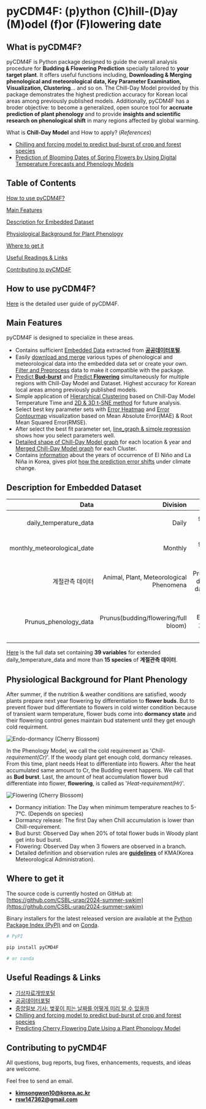 # pyCDM4F: (p)ython (C)hill-(D)ay (M)odel (f)or (F)lowering date

## What is pyCDM4F?

pyCDM4F is Python package designed to guide the overall analysis procedure for **Budding & Flowering Prediction** specially tailored to **your target plant**. It offers useful functions including, **Downloading & Merging phenological and meteorological data, Key Parameter Examination, Visualization, Clustering**... and so on. The Chill-Day Model provided by this package demonstrates the highest prediction accuracy for Korean local areas among previously published models. Additionally, pyCDM4F has a broder objective: to become a generalized, open source tool for **accruate prediction of plant phenology** and to provide **insights and scientific research on phenological shift** in many regions affected by global warming.


What is **Chill-Day Model** and How to apply? (*References*)
- [Chilling and forcing model to predict bud-burst of crop and forest species](https://www.sciencedirect.com/science/article/pii/S0168192304000632)
- [Prediction of Blooming Dates of Spring Flowers by Using Digital Temperature Forecasts and Phenology Models](https://www.researchgate.net/publication/263399406_Prediction_of_Blooming_Dates_of_Spring_Flowers_by_Using_Digital_Temperature_Forecasts_and_Phenology_Models)


## Table of Contents

[How to use pyCDM4F?](#how-to-use-pycdm4f)

[Main Features](#main-features)

[Description for Embedded Dataset](#description-for-embedded-dataset)

[Physiological Background for Plant Phenology](#physiological-background-for-plant-phenology)

[Where to get it](#where-to-get-it)

[Useful Readings \& Links](#useful-readings--links)

[Contributing to pyCMD4F](#contributing-to-pycmd4f)


## How to use pyCDM4F?

[Here](https://wikidocs.net/book/17034) is the detailed user guide of pyCDM4F.


## Main Features

pyCDM4F is designed to specialize in these areas.
- Contains sufficient [Embedded Data](#description-for-embedded-dataset) extracted from [**공공데이터포털**](https://www.data.go.kr/). 
- Easily [download and merge]() various types of phenological and meteorological data into the embedded data set or create your own. [Filter and Preprocess]() data to make it compatible with the package.
- [Predict **Bud-burst**]() and [Predict **Flowering**]() simultaneously for multiple regions with Chill-Day Model and Dataset. Highest accuracy for Korean local areas among previously published models.
- Simple application of [Hierarchical Clustering]() based on Chill-Day Model Temperature Time and [2D & 3D t-SNE method]() for future analysis.
- Select best key parameter sets with [Error Heatmap]() and [Error Contourmap]() visualization based on Mean Absolute Error(MAE) & Root Mean Squared Error(RMSE).
- After select the best fit parameter set, [line_graph & simple regression]() shows how you select parameters well.
- [Detailed shape of Chill-Day Model graph]() for each location & year and [Merged Chill-Day Model graph]() for each Cluster. 
- Contains [information]() about the years of occurrence of El Niño and La Niña in Korea, gives plot [how the prediction error shifts]() under climate change. 



## Description for Embedded Dataset

| Data | Division | Description | Period | Reference |
|----:|----:|----:|----:|-----:|
|daily_temperature_data|Daily|95 locations & 8 variables|1907-2024 (Maximum)|[공공데이터포털](https://www.data.go.kr/data/15043648/fileData.do)|
|monthly_meteorological_date|Monthly|95 locations & 9 variables| 1907-2024 (Maximum)| [공공데이터포털](https://www.data.go.kr/data/15043648/fileData.do)|
|계절관측 데이터|Animal, Plant, Meteorological Phenomena|Main Target Prunus(Budding date/Flowering date/Full Bloom date)| 1973-2024 (Observed Once A Year)| [기상청 기상자료개방포털](https://data.kma.go.kr/data/seasonObs/seasonObsDataList.do?pgmNo=648)|
|Prunus_phenology_data|Prunus(budding/flowering/full bloom)|Extracted from 계절관측 데이터| 1973-2024 (Observed Once A Year)| [기상청 기상자료개방포털](https://data.kma.go.kr/data/seasonObs/seasonObsDataList.do?pgmNo=648)|

[Here]() is the full data set containing **39 variables** for extended daily_temperature_data and more than **15 species** of **계절관측 데이터**.



## Physiological Background for Plant Phenology

After summer, if the nutrition & weather conditions are satisfied, woody plants prepare next year flowering by differentiation to **flower buds**. But to prevent flower bud differentiate to flowers in cold winter condition because of transient warm temperature, flower buds come into **dormancy state** and their flowering control genes maintain bud statement until they get enough cold requirment. 

![Endo-dormancy (Cherry Blossom)](https://github.com/CSBL-urap/2024-summer-swkim/blob/main/cherry%20endo-dormancy.jpg)

In the Phenology Model, we call the cold requirement as '*Chill-requirement(Cr)*'. If the woody plant get enough cold, dormancy releases. From this time, plant needs Heat to differentiate into flowers. After the heat accumulated same amount to Cr, the Budding event happens. We call that as **Bud burst**. Last, the amount of heat accumulation flower bud differentiate into flower, **flowering**, is called as '*Heat-requirement(Hr)*'.

![Flowering (Cherry Blossom)](https://github.com/CSBL-urap/2024-summer-swkim/blob/main/cherry%20flowering.jpg)

- Dormancy initiation: The Day when minimum temperature reaches to 5-7℃. (Depends on species)
- Dormancy release: The first Day when Chill accumulation is lower than Chill-requirement. 
- Bud burst: Observed Day when 20% of total flower buds in Woody plant get into bud burst.
- Flowering: Observed Day when 3 flowers are observed in a branch. 
- Detailed definition and observation rules are [**guidelines**](https://data.kma.go.kr/data/publication/publicationGlList.do) of KMA(Korea Meteorological Administration).


## Where to get it

The source code is currently hosted on GitHub at:
[https://github.com/CSBL-urap/2024-summer-swkim](https://github.com/CSBL-urap/2024-summer-swkim)

Binary installers for the latest released version are available at the [Python Package Index (PyPI)]() and on [Conda]().

```python
# PyPI

pip install pyCMD4F
```
```python
# or conda


```


## Useful Readings & Links

- [기상자료개방포털](https://data.kma.go.kr/)
- [공공데이터포털](https://www.data.go.kr/)
- [중앙일보 기사: 벚꽃이 피는 날짜를 어떻게 미리 알 수 있을까](https://www.joongang.co.kr/article/23433131)
- [Chilling and forcing model to predict bud-burst of crop and forest species](https://www.sciencedirect.com/science/article/abs/pii/S0168192304000632)
- [Predicting Cherry Flowering Date Using a Plant Phonology Model](https://www.researchgate.net/publication/263643081_Predicting_Cherry_Flowering_Date_Using_a_Plant_Phonology_Model)



## Contributing to pyCMD4F

All questions, bug reports, bug fixes, enhancements, requests, and ideas are welcome.

Feel free to send an email. 
- **kimsongwon10@korea.ac.kr**
- **rsw147362@gmail.com**



